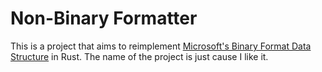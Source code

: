 # Non-Binary Formatter

This is a project that aims to reimplement [Microsoft's Binary Format Data Structure](https://learn.microsoft.com/en-us/openspecs/windows_protocols/ms-nrbf/75b9fe09-be15-475f-85b8-ae7b7558cfe5) in Rust. The name of the project is just cause I like it.
